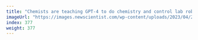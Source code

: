 ```yaml
---
title: "Chemists are teaching GPT-4 to do chemistry and control lab robots"
imageUrl: "https://images.newscientist.com/wp-content/uploads/2023/04/26122341/SEI_153218895.jpg?width=788"
index: 377
weight: 377
---
```

